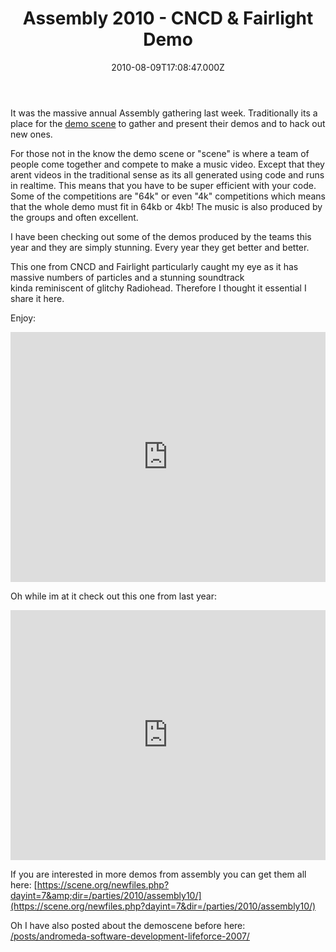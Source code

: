 ﻿---
coverImage: /images/fallback-post-header.png
date: "2010-08-09T17:08:47.000Z"
tags:
  - assembly
  - cncd
  - demo
  - demoscene
  - fairlight
  - glitch
  - gpu
  - lan
  - music
  - particles
  - party
  - video
title: Assembly 2010 - CNCD & Fairlight Demo
oldUrl: /fun-amp-videos/assembly-2010-cncd-fairlight-demo
---

It was the massive annual Assembly gathering last week. Traditionally its a place for the [demo scene](https://scene.org) to gather and present their demos and to hack out new ones.

<!-- more -->

For those not in the know the demo scene or "scene" is where a team of people come together and compete to make a music video. Except that they arent videos in the traditional sense as its all generated using code and runs in realtime. This means that you have to be super efficient with your code. Some of the competitions are "64k" or even "4k" competitions which means that the whole demo must fit in 64kb or 4kb! The music is also produced by the groups and often excellent.

I have been checking out some of the demos produced by the teams this year and they are simply stunning. Every year they get better and better.

This one from CNCD and Fairlight particularly caught my eye as it has massive numbers of particles and a stunning soundtrack kinda reminiscent of glitchy Radiohead. Therefore I thought it essential I share it here.

Enjoy:

<iframe width="100%" height="400" src="https://www.youtube.com/embed/vQ2iQQvofCE" frameborder="0" allow="accelerometer; autoplay; clipboard-write; encrypted-media; gyroscope; picture-in-picture" allowfullscreen></iframe>

Oh while im at it check out this one from last year:

<iframe width="100%" height="400" src="https://www.youtube.com/embed/ezltebzdgjI" frameborder="0" allow="accelerometer; autoplay; clipboard-write; encrypted-media; gyroscope; picture-in-picture" allowfullscreen></iframe>

If you are interested in more demos from assembly you can get them all here: [https://scene.org/newfiles.php?dayint=7&amp;dir=/parties/2010/assembly10/](https://scene.org/newfiles.php?dayint=7&dir=/parties/2010/assembly10/)

Oh I have also posted about the demoscene before here: [/posts/andromeda-software-development-lifeforce-2007/](/posts/andromeda-software-development-lifeforce-2007/)

